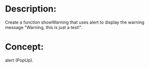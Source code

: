 # Description:
Create a function showWarning that uses alert to display the warning message "Warning, this is just a test!".

# Concept:
alert (PopUp).